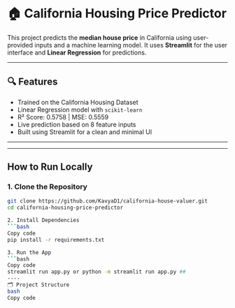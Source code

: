 # 🏠 California Housing Price Predictor

This project predicts the **median house price** in California using user-provided inputs and a machine learning model. It uses **Streamlit** for the user interface and **Linear Regression** for predictions.

---

## 🔍 Features

-  Trained on the California Housing Dataset
-  Linear Regression model with `scikit-learn`
-  R² Score: 0.5758 | MSE: 0.5559
-  Live prediction based on 8 feature inputs
-  Built using Streamlit for a clean and minimal UI

---
---
##  How to Run Locally

### 1. Clone the Repository

```bash
git clone https://github.com/KavyaD1/california-house-valuer.git
cd california-housing-price-predictor

2. Install Dependencies
```bash
Copy code
pip install -r requirements.txt

3. Run the App
```bash
Copy code
streamlit run app.py or python -m streamlit run app.py ##
----
🗂️ Project Structure
bash
Copy code



